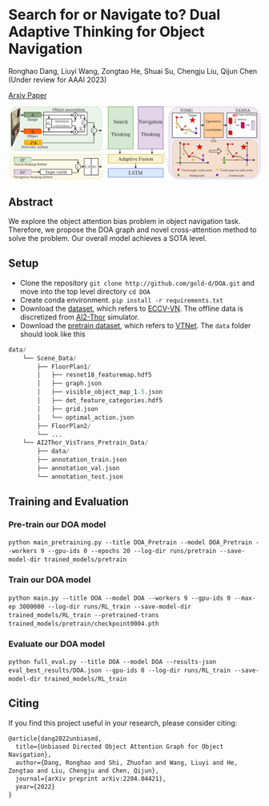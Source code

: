 # Search for or Navigate to? Dual Adaptive Thinking for Object Navigation
Ronghao Dang, Liuyi Wang, Zongtao He, Shuai Su, Chengju Liu, Qijun Chen (Under review for AAAI 2023)

[Arxiv Paper](https://arxiv.org/abs/2208.00553)

<p align="center"><img src="fig/model_architecture.png" width="700" /></p>

## Abstract
We explore the object attention bias problem in object navigation task. Therefore, we propose the DOA graph and novel cross-attention method to solve the problem. Our overall model achieves a SOTA level.
## Setup
- Clone the repository `git clone http://github.com/gold-d/DOA.git` and move into the top level directory `cd DOA`
- Create conda environment. `pip install -r requirements.txt`
- Download the [dataset](https://drive.google.com/file/d/1kvYvutjqc6SLEO65yQjo8AuU85voT5sC/view), which refers to [ECCV-VN](https://github.com/xiaobaishu0097/ECCV-VN). The offline data is discretized from [AI2-Thor](https://ai2thor.allenai.org/) simulator.
- Download the [pretrain dataset](https://drive.google.com/file/d/1dFQV10i4IixaSUxN2Dtc6EGEayr661ce/view), which refers to [VTNet](https://github.com/xiaobaishu0097/ICLR_VTNet).
The `data` folder should look like this
```python
data/ 
    └── Scene_Data/
        ├── FloorPlan1/
        │   ├── resnet18_featuremap.hdf5
        │   ├── graph.json
        │   ├── visible_object_map_1.5.json
        │   ├── det_feature_categories.hdf5
        │   ├── grid.json
        │   └── optimal_action.json
        ├── FloorPlan2/
        └── ...
    └── AI2Thor_VisTrans_Pretrain_Data/
        ├── data/
        ├── annotation_train.json
        ├── annotation_val.json
        └── annotation_test.json
``` 
## Training and Evaluation

### Pre-train our DOA model

`python main_pretraining.py --title DOA_Pretrain --model DOA_Pretrain --workers 9 --gpu-ids 0 --epochs 20 --log-dir runs/pretrain --save-model-dir trained_models/pretrain`
### Train our DOA model
`python main.py --title DOA --model DOA --workers 9 --gpu-ids 0 --max-ep 3000000 --log-dir runs/RL_train --save-model-dir trained_models/RL_train --pretrained-trans trained_models/pretrain/checkpoint0004.pth` 
### Evaluate our DOA model
`python full_eval.py --title DOA --model DOA --results-json eval_best_results/DOA.json --gpu-ids 0 --log-dir runs/RL_train --save-model-dir trained_models/RL_train`  
## Citing
If you find this project useful in your research, please consider citing:
```
@article{dang2022unbiased,
  title={Unbiased Directed Object Attention Graph for Object Navigation},
  author={Dang, Ronghao and Shi, Zhuofan and Wang, Liuyi and He, Zongtao and Liu, Chengju and Chen, Qijun},
  journal={arXiv preprint arXiv:2204.04421},
  year={2022}
}
```
